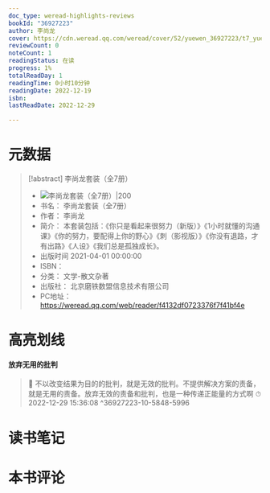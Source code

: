 ```yaml
---
doc_type: weread-highlights-reviews
bookId: "36927223"
author: 李尚龙
cover: https://cdn.weread.qq.com/weread/cover/52/yuewen_36927223/t7_yuewen_369272231678700081.jpg
reviewCount: 0
noteCount: 1
readingStatus: 在读
progress: 1%
totalReadDay: 1
readingTime: 0小时10分钟
readingDate: 2022-12-19
isbn: 
lastReadDate: 2022-12-29

---
```

# 元数据
> [!abstract] 李尚龙套装（全7册）
> - ![ 李尚龙套装（全7册）|200](https://cdn.weread.qq.com/weread/cover/52/yuewen_36927223/t7_yuewen_369272231678700081.jpg)
> - 书名： 李尚龙套装（全7册）
> - 作者： 李尚龙
> - 简介： 本套装包括：《你只是看起来很努力（新版）》《1小时就懂的沟通课》《你的努力，要配得上你的野心》《刺（影视版）》《你没有退路，才有出路》《人设》《我们总是孤独成长》。
> - 出版时间 2021-04-01 00:00:00
> - ISBN： 
> - 分类： 文学-散文杂著
> - 出版社： 北京磨铁数盟信息技术有限公司
> - PC地址：https://weread.qq.com/web/reader/f4132df0723376f7f41bf4e

# 高亮划线

#### 放弃无用的批判

> 📌 不以改变结果为目的的批判，就是无效的批判。不提供解决方案的责备，就是无用的责备。放弃无效的责备和批判，也是一种传递正能量的方式啊 
> ⏱ 2022-12-29 15:36:08 ^36927223-10-5848-5996

# 读书笔记

# 本书评论
